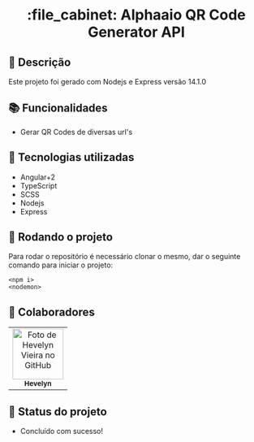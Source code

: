 <h1 align="center">:file_cabinet: Alphaaio QR Code Generator API</h1>

## :memo: Descrição
Este projeto foi gerado com Nodejs e Express versão 14.1.0

## :books: Funcionalidades
* Gerar QR Codes de diversas url's

## :wrench: Tecnologias utilizadas
* Angular+2
* TypeScript
* SCSS
* Nodejs
* Express

## :rocket: Rodando o projeto
Para rodar o repositório é necessário clonar o mesmo, dar o seguinte comando para iniciar o projeto:
```
<npm i>
<nodemon>
```

## :handshake: Colaboradores
<table>
  <tr>
    <td align="center">
      <a href="https://github.com/hevelyn">
        <img src="https://avatars.githubusercontent.com/u/66382394?v=4" width="100px;" alt="Foto de Hevelyn Vieira no GitHub"/><br>
        <sub>
          <b>Hevelyn</b>
        </sub>
      </a>
    </td>
  </tr>
</table>

## :dart: Status do projeto
* Concluído com sucesso!